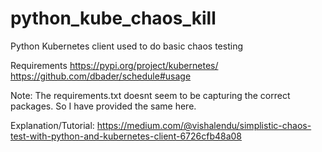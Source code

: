 # python_kube_chaos_kill
Python Kubernetes client used to do basic chaos testing

Requirements
https://pypi.org/project/kubernetes/
https://github.com/dbader/schedule#usage

Note: The requirements.txt doesnt seem to be capturing the correct packages. So I have provided the same here.

Explanation/Tutorial:
https://medium.com/@vishalendu/simplistic-chaos-test-with-python-and-kubernetes-client-6726cfb48a08
